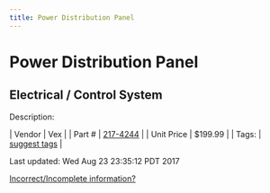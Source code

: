 ```yaml
---
title: Power Distribution Panel
---
```


# Power Distribution Panel
## Electrical / Control System
Description: 	 

| Vendor | Vex | 
| Part # | [217-4244](http://www.vexrobotics.com/217-4244.html) | 
| Unit Price | $199.99 | 
| Tags: | [suggest tags](https://docs.google.com/forms/d/e/1FAIpQLSeWyY8v3RgOty-MyWmh9U0iivNYN_molChYyS-0U-o-kOAv_g/viewform) | 

Last updated: Wed Aug 23 23:35:12 PDT 2017

 [Incorrect/Incomplete information?](https://docs.google.com/forms/d/e/1FAIpQLSeWyY8v3RgOty-MyWmh9U0iivNYN_molChYyS-0U-o-kOAv_g/viewform)